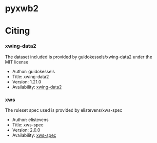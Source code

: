# pyxwb2

# Citing

### xwing-data2
The dataset included is provided by guidokessels/xwing-data2 under the MIT license

* Author: guidokessels
* Title: xwing-data2
* Version: 1.21.0
* Availability: [xwing-data2](https://github.com/guidokessels/xwing-data2)

### xws 
The ruleset spec used is provided by elistevens/xws-spec

* Author: elistevens
* Title: xws-spec
* Version: 2.0.0
* Availability: [xws-spec](https://github.com/elistevens/xws-spec)
